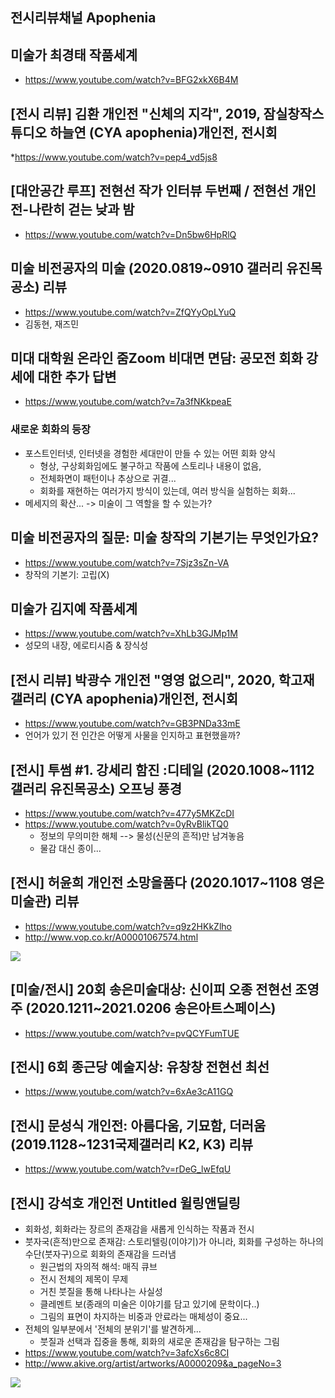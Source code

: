 ## 전시리뷰채널 Apophenia

## 미술가 최경태 작품세계
* https://www.youtube.com/watch?v=BFG2xkX6B4M


## [전시 리뷰] 김환 개인전 "신체의 지각", 2019, 잠실창작스튜디오 하늘연 (CYA apophenia)개인전, 전시회
*https://www.youtube.com/watch?v=pep4_vd5js8

## [대안공간 루프] 전현선 작가 인터뷰 두번째 / 전현선 개인전-나란히 걷는 낮과 밤
* https://www.youtube.com/watch?v=Dn5bw6HpRlQ


## 미술 비전공자의 미술 (2020.0819~0910 갤러리 유진목공소) 리뷰
* https://www.youtube.com/watch?v=ZfQYyOpLYuQ
* 김동현, 재즈민

## 미대 대학원 온라인 줌Zoom 비대면 면담: 공모전 회화 강세에 대한 추가 답변
* https://www.youtube.com/watch?v=7a3fNKkpeaE

### 새로운 회화의 등장
* 포스트인터넷, 인터넷을 경험한 세대만이 만들 수 있는 어떤 회화 양식
  - 형상, 구상회화임에도 불구하고 작품에 스토리나 내용이 없음, 
  - 전체화면이 패턴이나 추상으로 귀결...
  - 회화를 재현하는 여러가지 방식이 있는데, 여러 방식을 실험하는 회화...
* 메세지의 확산... -> 미술이 그 역할을 할 수 있는가?

## 미술 비전공자의 질문: 미술 창작의 기본기는 무엇인가요?
* https://www.youtube.com/watch?v=7Sjz3sZn-VA
* 창작의 기본기: 고립(X)

## 미술가 김지예 작품세계
* https://www.youtube.com/watch?v=XhLb3GJMp1M
* 성모의 내장, 에로티시즘 & 장식성


## [전시 리뷰] 박광수 개인전 "영영 없으리", 2020, 학고재 갤러리 (CYA apophenia)개인전, 전시회
* https://www.youtube.com/watch?v=GB3PNDa33mE
* 언어가 있기 전 인간은 어떻게 사물을 인지하고 표현했을까?



## [전시] 투썸 #1. 강세리 함진 :디테일 (2020.1008~1112 갤러리 유진목공소) 오프닝 풍경
* https://www.youtube.com/watch?v=477y5MKZcDI
* https://www.youtube.com/watch?v=0yRvBlikTQ0
  - 정보의 무의미한 해체 --> 물성(신문의 흔적)만 남겨놓음
  - 물감 대신 종이...

## [전시] 허윤희 개인전 소망을품다 (2020.1017~1108 영은미술관) 리뷰
* https://www.youtube.com/watch?v=q9z2HKkZlho
* http://www.vop.co.kr/A00001067574.html
<img src="https://archivenew.vop.co.kr/images/4d4e55c5c6e8884b26ac2881eb2769f6/2016-09/marked/10040341_3333.jpg">

## [미술/전시] 20회 송은미술대상: 신이피 오종 전현선 조영주 (2020.1211~2021.0206 송은아트스페이스)
* https://www.youtube.com/watch?v=pvQCYFumTUE

## [전시] 6회 종근당 예술지상: 유창창 전현선 최선
* https://www.youtube.com/watch?v=6xAe3cA11GQ

## [전시] 문성식 개인전: 아름다움, 기묘함, 더러움 (2019.1128~1231국제갤러리 K2, K3) 리뷰
* https://www.youtube.com/watch?v=rDeG_lwEfqU

## [전시] 강석호 개인전 Untitled 윌링앤딜링
* 회화성, 회화라는 장르의 존재감을 새롭게 인식하는 작품과 전시
* 붓자국(흔적)만으로 존재감: 스토리텔링(이야기)가 아니라, 회화를 구성하는 하나의 수단(붓자구)으로 회화의 존재감을 드러냄
  - 원근법의 자의적 해석: 매직 큐브
  - 전시 전체의 제목이 무제
  - 거친 붓질을 통해 나타나는 사실성
  - 클레멘트 보(종래의 미술은 이야기를 담고 있기에 문학이다..)
  - 그림의 표면이 차지하는 비중과 안료라는 매체성이 중요...
* 전체의 일부분에서 '전체의 분위기'를 발견하게...
  - 붓질과 선택과 집중을 통해, 회화의 새로운 존재감을 탐구하는 그림
* https://www.youtube.com/watch?v=3afcXs6c8CI
* http://www.akive.org/artist/artworks/A0000209&a_pageNo=3
<img src="http://www.akive.org/upload/arts/1309511985505_500.jpg">

